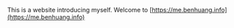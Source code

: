 This is a website introducing myself. Welcome to [https://me.benhuang.info](https://me.benhuang.info)

